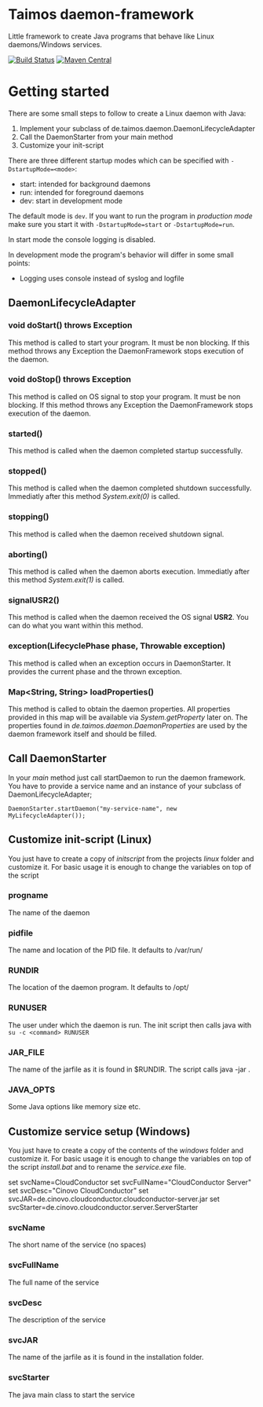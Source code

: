 # Taimos daemon-framework

Little framework to create Java programs that behave like Linux daemons/Windows services.

[![Build Status](https://travis-ci.org/taimos/daemon-framework.png)](https://travis-ci.org/taimos/daemon-framework)
[![Maven Central](https://maven-badges.herokuapp.com/maven-central/de.taimos/daemon-framework/badge.svg)](https://maven-badges.herokuapp.com/maven-central/de.taimos/daemon-framework)

# Getting started

There are some small steps to follow to create a Linux daemon with Java:

1. Implement your subclass of de.taimos.daemon.DaemonLifecycleAdapter
2. Call the DaemonStarter from your main method
3. Customize your init-script

There are three different startup modes which can be specified with ``-DstartupMode=<mode>``:

- start: intended for background daemons
- run: intended for foreground daemons
- dev: start in development mode

The default mode is ``dev``. If you want to run the program in _production mode_ make sure you start it with ``-DstartupMode=start`` or ``-DstartupMode=run``.

In start mode the console logging is disabled.

In development mode the program's behavior will differ in some small points:

- Logging uses console instead of syslog and logfile


## DaemonLifecycleAdapter

### void doStart() throws Exception

This method is called to start your program. It must be non blocking.
If this method throws any Exception the DaemonFramework stops execution of the daemon.

### void doStop() throws Exception

This method is called on OS signal to stop your program. It must be non blocking.
If this method throws any Exception the DaemonFramework stops execution of the daemon.

### started()

This method is called when the daemon completed startup successfully.

### stopped()

This method is called when the daemon completed shutdown successfully. Immediatly after this method _System.exit(0)_ is called.

### stopping()

This method is called when the daemon received shutdown signal.

### aborting()

This method is called when the daemon aborts execution. Immediatly after this method _System.exit(1)_ is called.

### signalUSR2()

This method is called when the daemon received the OS signal __USR2__. You can do what you want within this method.

### exception(LifecyclePhase phase, Throwable exception)

This method is called when an exception occurs in DaemonStarter. It provides the current phase and the thrown exception.

### Map<String, String> loadProperties()

This method is called to obtain the daemon properties. All properties provided in this map will be available via _System.getProperty_ later on.
The properties found in _de.taimos.daemon.DaemonProperties_ are used by the daemon framework itself and should be filled.

## Call DaemonStarter

In your _main_ method just call startDaemon to run the daemon framework. You have to provide a service name and an instance of your subclass of DaemonLifecycleAdapter;

```
DaemonStarter.startDaemon("my-service-name", new MyLifecycleAdapter());
```

## Customize init-script (Linux)

You just have to create a copy of _initscript_ from the projects _linux_ folder and customize it. For basic usage it is enough to change the variables on top of the script

### progname

The name of the daemon

### pidfile

The name and location of the PID file. It defaults to /var/run/<daemonname>

### RUNDIR

The location of the daemon program. It defaults to /opt/<daemonname>

### RUNUSER

The user under which the daemon is run. The init script then calls java with ``su -c <command> RUNUSER``

### JAR_FILE

The name of the jarfile as it is found in $RUNDIR. The script calls java -jar <jarname>.

### JAVA_OPTS

Some Java options like memory size etc.

## Customize service setup (Windows)

You just have to create a copy of the contents of the _windows_ folder and customize it. For basic usage it is enough to change the variables on top of the script _install.bat_ and to rename the _service.exe_ file.

set svcName=CloudConductor
set svcFullName="CloudConductor Server"
set svcDesc="Cinovo CloudConductor"
set svcJAR=de.cinovo.cloudconductor.cloudconductor-server.jar
set svcStarter=de.cinovo.cloudconductor.server.ServerStarter

### svcName

The short name of the service (no spaces)

### svcFullName

The full name of the service

### svcDesc

The description of the service

### svcJAR

The name of the jarfile as it is found in the installation folder.

### svcStarter

The java main class to start the service










